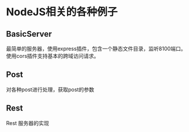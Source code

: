 # NodeJS相关的各种例子 
## BasicServer

最简单的服务器，使用express插件，包含一个静态文件目录，监听8100端口。使用cors插件支持基本的跨域访问请求。
## Post

对各种post进行处理，获取post的参数

## Rest

Rest 服务器的实现